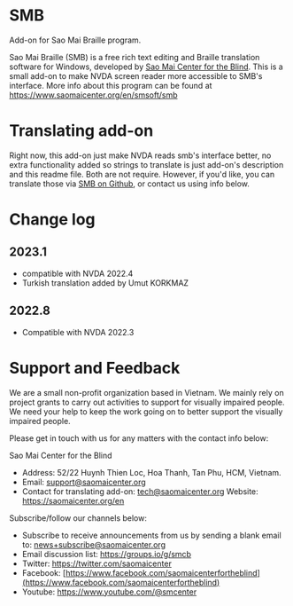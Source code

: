 # SMB
Add-on for Sao Mai Braille program.

Sao Mai Braille (SMB) is a free rich text editing and Braille translation software for Windows, developed by [Sao Mai Center for the Blind](https://www.saomaicenter.org/en).
This is a small add-on to make NVDA screen reader more accessible to SMB's interface.
More info about this program can be found at <https://www.saomaicenter.org/en/smsoft/smb>

# Translating add-on
Right now, this add-on just make NVDA reads smb's interface better, no extra functionality added so strings to translate is just add-on's description and this readme file. Both are not require. However, if you'd like, you can translate those via [SMB on Github](https://github.com/Sao-Mai-Center/SMB), or contact us using info below.

# Change log
## 2023.1
- compatible with NVDA 2022.4
- Turkish translation added by Umut KORKMAZ

## 2022.8
- Compatible with NVDA 2022.3

# Support and Feedback

We are a small non-profit organization based in Vietnam. We mainly rely on project grants to carry out activities to support for visually impaired people. We need your help to keep the work going on to better support the visually impaired people.

Please get in touch with us for any matters with the contact info below:

Sao Mai Center for the Blind

- Address: 52/22 Huynh Thien Loc, Hoa Thanh, Tan Phu, HCM, Vietnam.
- Email: [support@saomaicenter.org](mailto:support@saomaicenter.org)
- Contact for translating add-on: [tech@saomaicenter.org](mailto:tech@saomaicenter.org)
Website: <https://saomaicenter.org/en>

Subscribe/follow our channels below:
- Subscribe to receive announcements from us by sending a blank email to: news+subscribe@saomaicenter.org
- Email discussion list: <https://groups.io/g/smcb>
- Twitter: <https://twitter.com/saomaicenter>
- Facebook: [https://www.facebook.com/saomaicenterfortheblind](https://www.facebook.com/saomaicenterfortheblind)
- Youtube: <https://www.youtube.com/@smcenter>